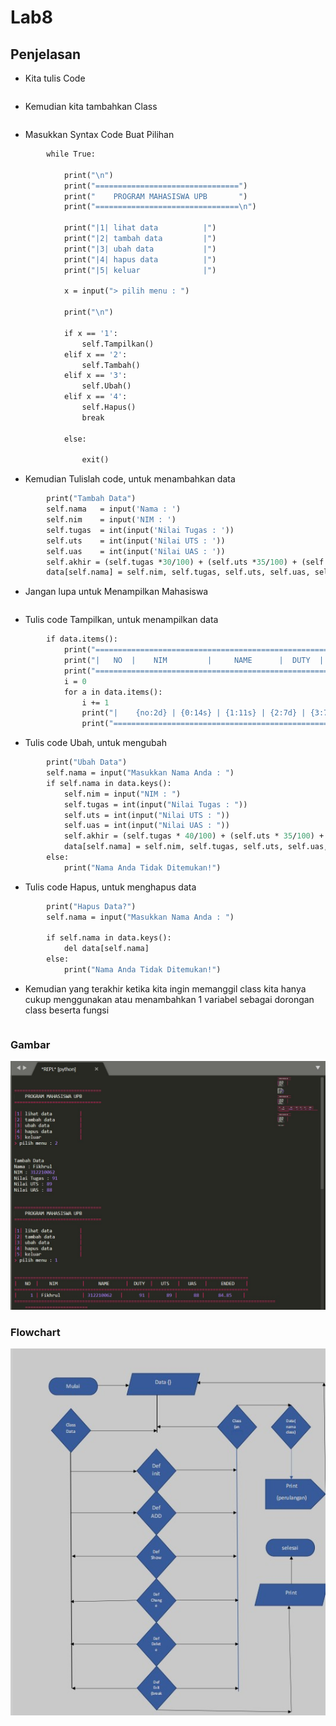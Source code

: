 # Lab8

## Penjelasan

- Kita tulis Code
```data = {}
```
- Kemudian kita tambahkan Class
```class Data():
```
- Masukkan Syntax Code Buat Pilihan
```def __init__(self,data1,data2,data3,data4,data5,data6):
        while True:

            print("\n")
            print("================================")
            print("    PROGRAM MAHASISWA UPB       ")
            print("================================\n")

            print("|1| lihat data          |")
            print("|2| tambah data         |")
            print("|3| ubah data           |")
            print("|4| hapus data          |")
            print("|5| keluar              |")

            x = input("> pilih menu : ")

            print("\n")

            if x == '1':
                self.Tampilkan()
            elif x == '2':
                self.Tambah()
            elif x == '3':
                self.Ubah()
            elif x == '4':
                self.Hapus()
                break 

            else:

                exit()
```
- Kemudian Tulislah code, untuk menambahkan data
```def Tambah(self):
        print("Tambah Data")
        self.nama   = input('Nama : ')
        self.nim    = input('NIM : ')
        self.tugas  = int(input('Nilai Tugas : '))
        self.uts    = int(input('Nilai UTS : '))
        self.uas    = int(input('Nilai UAS : '))
        self.akhir = (self.tugas *30/100) + (self.uts *35/100) + (self.uas *30/100)
        data[self.nama] = self.nim, self.tugas, self.uts, self.uas, self.akhir
```
- Jangan lupa untuk Menampilkan Mahasiswa
```class Mahasiswa(Data):
```
- Tulis code Tampilkan, untuk menampilkan data
```def Tampilkan(self):
        if data.items():
            print("======================================================================================")
            print("|   NO  |    NIM         |     NAME      |  DUTY  |   UTS   |   UAS   |     ENDED    |")
            print("======================================================================================")
            i = 0 
            for a in data.items():
                i += 1
                print("|    {no:2d} | {0:14s} | {1:11s} | {2:7d} | {3:7d} | {4:7d} |    {5:6.2f}    |".format (a[0][: 14],a[1][0],a[1][1],a[1][2],a[1][3],a[1][4], no = i))
                print("=======================================================================================================================")
```
- Tulis code Ubah, untuk mengubah
```def Ubah(self):
        print("Ubah Data")
        self.nama = input("Masukkan Nama Anda : ")
        if self.nama in data.keys():
            self.nim = input("NIM : ")
            self.tugas = int(input("Nilai Tugas : "))
            self.uts = int(input("Nilai UTS : "))
            self.uas = int(input("Nilai UAS : "))
            self.akhir = (self.tugas * 40/100) + (self.uts * 35/100) + (self.uas * 30/100)
            data[self.nama] = self.nim, self.tugas, self.uts, self.uas, self.akhir
        else:
            print("Nama Anda Tidak Ditemukan!")
```
- Tulis code Hapus, untuk menghapus data
``` def Hapus(self):
        print("Hapus Data?")
        self.nama = input("Masukkan Nama Anda : ")

        if self.nama in data.keys():
            del data[self.nama]
        else:
            print("Nama Anda Tidak Ditemukan!")
```
- Kemudian yang terakhir ketika kita ingin memanggil class kita hanya cukup menggunakan atau menambahkan 1 variabel sebagai dorongan class beserta fungsi
```datamhs = Mahasiswa("data1","data2","data3","data4","data5","data6")
```
### Gambar
![image1](SS/SS1.jpg)

### Flowchart
![image2](SS/Flowchart.jpg)
